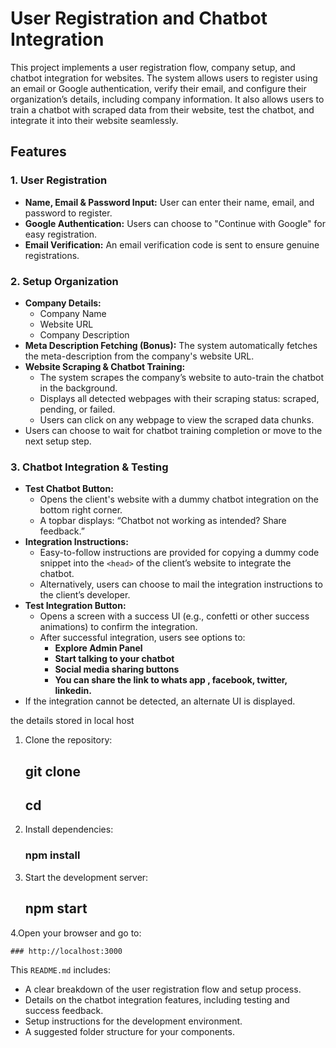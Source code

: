 # User Registration and Chatbot Integration

This project implements a user registration flow, company setup, and chatbot integration for websites. The system allows users to register using an email or Google authentication, verify their email, and configure their organization’s details, including company information. It also allows users to train a chatbot with scraped data from their website, test the chatbot, and integrate it into their website seamlessly.

## Features

### 1. User Registration
- **Name, Email & Password Input:** User can enter their name, email, and password to register.
- **Google Authentication:** Users can choose to "Continue with Google" for easy registration.
- **Email Verification:** An email verification code is sent to ensure genuine registrations.

### 2. Setup Organization
- **Company Details:**
  - Company Name
  - Website URL
  - Company Description
- **Meta Description Fetching (Bonus):** The system automatically fetches the meta-description from the company's website URL.
- **Website Scraping & Chatbot Training:**
  - The system scrapes the company’s website to auto-train the chatbot in the background.
  - Displays all detected webpages with their scraping status: scraped, pending, or failed.
  - Users can click on any webpage to view the scraped data chunks.
- Users can choose to wait for chatbot training completion or move to the next setup step.

### 3. Chatbot Integration & Testing
- **Test Chatbot Button:**
  - Opens the client's website with a dummy chatbot integration on the bottom right corner.
  - A topbar displays: “Chatbot not working as intended? Share feedback.”
- **Integration Instructions:**
  - Easy-to-follow instructions are provided for copying a dummy code snippet into the `<head>` of the client’s website to integrate the chatbot.
  - Alternatively, users can choose to mail the integration instructions to the client’s developer.
- **Test Integration Button:**
  - Opens a screen with a success UI (e.g., confetti or other success animations) to confirm the integration.
  - After successful integration, users see options to:
    - **Explore Admin Panel**
    - **Start talking to your chatbot**
    - **Social media sharing buttons**
    - **You can share the link to whats app , facebook, twitter, linkedin.**
- If the integration cannot be detected, an alternate UI is displayed.

the details stored in local host

1. Clone the repository:
   
   ## git clone <repository-url>
   ## cd <project-directory>

2. Install dependencies:
   ### npm install
3. Start the development server:

   ## npm start

4.Open your browser and go to:

    ### http://localhost:3000

This `README.md` includes:
- A clear breakdown of the user registration flow and setup process.
- Details on the chatbot integration features, including testing and success feedback.
- Setup instructions for the development environment.
- A suggested folder structure for your components.
